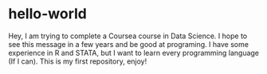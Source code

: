 # hello-world
Hey, I am trying to complete a Coursea course in Data Science. I hope to see this message in a few years and be good at programing. I have some experience in R and STATA, but I want to learn every programming language (If I can). This is my first repository, enjoy!
